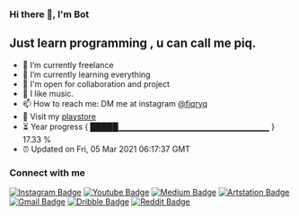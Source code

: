 ### Hi there 👋, I'm Bot

## Just learn programming , u can call me piq.
- 🔭 I’m currently freelance
- 🌱 I’m currently learning everything
- 🚧 I'm open for collaboration and project
- 🎹 I like music. 
- 📫 How to reach me: DM me at instagram [@fiqryq](https://instagram.com/fiqryq)
- 📱 Visit my [playstore](https://tinyurl.com/suncodeid)
- ⏳ Year progress { █████▁▁▁▁▁▁▁▁▁▁▁▁▁▁▁▁▁▁▁▁▁▁▁▁▁ } 17.33 %
- ⏰ Updated on Fri, 05 Mar 2021 06:17:37 GMT

### Connect with me
[![Instagram Badge](https://img.shields.io/badge/-@fiqryq-purple?style=flat-square&logo=Instagram&logoColor=white&link=https://instagram.com/fiqryq/)](https://instagram.com/fiqryq)
[![Youtube Badge](https://img.shields.io/badge/-fiqrychoerudin-darkred?style=flat-square&logo=Youtube&logoColor=white&link=https://www.youtube.com/channel/UCAFAEpUDZ4QUkG-yLnBSAMg)](https://www.youtube.com/channel/UCAFAEpUDZ4QUkG-yLnBSAMg)
[![Medium Badge](https://img.shields.io/badge/-fiqryq-black?style=flat-square&logo=Medium&logoColor=white&link=https://medium.com/@fiqryq)](https://medium.com/@fiqryq)
[![Artstation Badge](https://img.shields.io/badge/-fiqryq-blue?style=flat-square&logo=Artstation&logoColor=white&link=https://www.artstation.com/fiqryq)](https://www.artstation.com/fiqryq)
[![Gmail Badge](https://img.shields.io/badge/-work.fiqrychoerudin@gmail.com-red?style=flat-square&logo=Gmail&logoColor=white&link=mailto:work.fiqrychoerudin@gmail.com)](mailto:work.fiqrychoerudin@gmail.com)
[![Dribble Badge](https://img.shields.io/badge/-fiqrychoerudin-magenta?style=flat-square&logo=Dribbble&logoColor=white&link=https://dribbble.com/fiqrychoerudin)](https://dribbble.com/fiqrychoerudin)
[![Reddit Badge](https://img.shields.io/badge/-bleki99-orange?style=flat-square&logo=Reddit&logoColor=white&link=https://www.reddit.com/user/bleki99)](https://www.reddit.com/user/bleki99)

